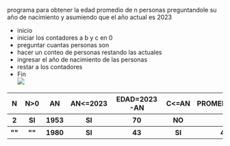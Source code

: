 programa para obtener la edad promedio de n personas preguntandole su año de nacimiento y asumiendo que el año actual es 2023  
* inicio
* iniciar los contadores a b y c en 0
* preguntar cuantas personas son
* hacer un conteo de personas restando las actuales
* ingresar el año de nacimiento de las personas
* restar a los contadores
* Fin  
![](file:///D:/YED/DFP%20ACT6.jpg)  

<table>
<thead>
	<tr>
		<th>N</th>
		<th>N>0</th>
		<th>AN</th>
		<th>AN<=2023</th>
		<th>EDAD=2023-AN</th>
		<th>C<=AN</th>
		<th>PROMEDIO=B/EDAD</th>
		<th>PROMEDIO</th>
	</tr>
</thead>
<tbody>
	<tr>
		<th>2</th>
		<th>SI</th>
		<th>1953</th>
		<th>SI</th>
		<th>70</th>
		<th>NO</th>
		<th>""</th>
		<th>""</th>
	</tr>
     	<th>""</th>
		<th>""</th>
		<th>1980</th>
		<th>SI</th>
		<th>43</th>
		<th>SI</th>
		<th>43/70</th>
		<th>78</th>
</tbody>
</table>


